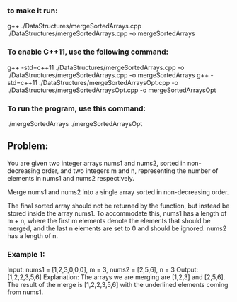 ### to make it run:
g++ ./DataStructures/mergeSortedArrays.cpp ./DataStructures/mergeSortedArrays.cpp -o mergeSortedArrays 
### To enable C++11, use the following command:
g++ -std=c++11 ./DataStructures/mergeSortedArrays.cpp -o ./DataStructures/mergeSortedArrays.cpp -o mergeSortedArrays 
g++ -std=c++11 ./DataStructures/mergeSortedArraysOpt.cpp -o ./DataStructures/mergeSortedArraysOpt.cpp -o mergeSortedArraysOpt 
### To run the program, use this command:
./mergeSortedArrays
./mergeSortedArraysOpt

## Problem:

You are given two integer arrays nums1 and nums2, sorted in non-decreasing order,
 and two integers m and n, representing the number of elements in nums1 and nums2 respectively.

Merge nums1 and nums2 into a single array sorted in non-decreasing order.

The final sorted array should not be returned by the function, but instead be stored inside the array nums1. To accommodate this, nums1 has a length of m + n, where the first m elements denote the elements that should be merged, and the last n elements are set to 0 and should be ignored. nums2 has a length of n.

 

### Example 1:

Input: nums1 = [1,2,3,0,0,0], m = 3, nums2 = [2,5,6], n = 3
Output: [1,2,2,3,5,6]
Explanation: The arrays we are merging are [1,2,3] and [2,5,6].
The result of the merge is [1,2,2,3,5,6] with the underlined elements coming from nums1.